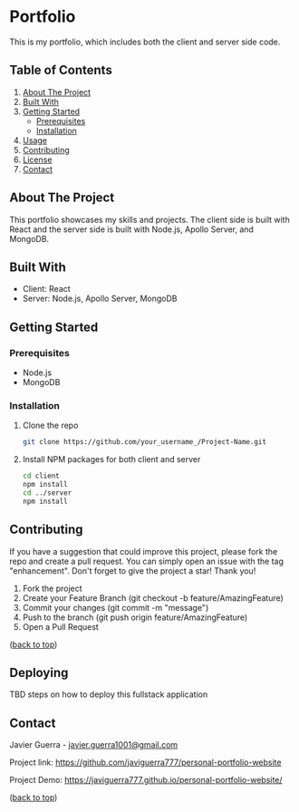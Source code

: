 # Portfolio

This is my portfolio, which includes both the client and server side code.

## Table of Contents

1. [About The Project](#about-the-project)
2. [Built With](#built-with)
3. [Getting Started](#getting-started)
   - [Prerequisites](#prerequisites)
   - [Installation](#installation)
4. [Usage](#usage)
5. [Contributing](#contributing)
6. [License](#license)
7. [Contact](#contact)

## About The Project

This portfolio showcases my skills and projects. The client side is built with React and the server side is built with Node.js, Apollo Server, and MongoDB.

## Built With

- Client: React
- Server: Node.js, Apollo Server, MongoDB

## Getting Started

### Prerequisites

- Node.js
- MongoDB

### Installation

1. Clone the repo
   ```sh
   git clone https://github.com/your_username_/Project-Name.git
   ```
2. Install NPM packages for both client and server
    ```sh
    cd client
    npm install
    cd ../server
    npm install
    ```
## Contributing
If you have a suggestion that could improve this project, please fork the repo and create a pull request. You can simply open an issue with the tag "enhancement". Don't forget to give the project a star! Thank you!

1. Fork the project
2. Create your Feature Branch (git checkout -b feature/AmazingFeature)
3. Commit your changes (git commit -m "message")
4. Push to the branch (git push origin feature/AmazingFeature)
5. Open a Pull Request
<p align="left">(<a href="#top">back to top</a>)</p>

## Deploying
TBD steps on how to deploy this fullstack application

## Contact
<a name="contact"></a>
Javier Guerra - javier.guerra1001@gmail.com

Project link: https://github.com/javiguerra777/personal-portfolio-website

Project Demo: https://javiguerra777.github.io/personal-portfolio-website/
<p align="left">(<a href="#top">back to top</a>)</p>